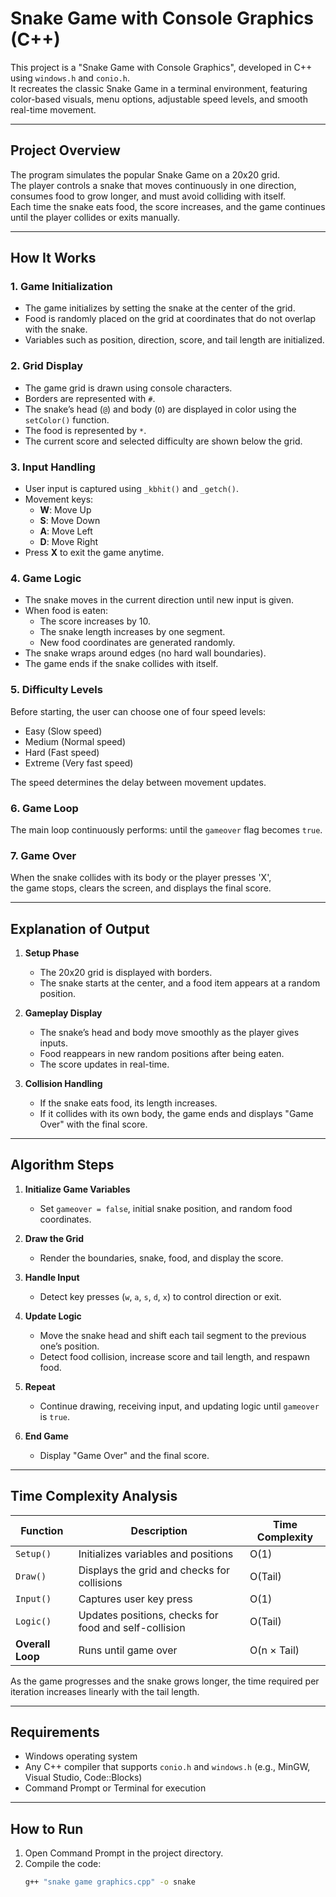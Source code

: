 # Snake Game with Console Graphics (C++)

This project is a "Snake Game with Console Graphics", developed in C++ using `windows.h` and `conio.h`.  
It recreates the classic Snake Game in a terminal environment, featuring color-based visuals, menu options, adjustable speed levels, and smooth real-time movement.

---

## Project Overview

The program simulates the popular Snake Game on a 20x20 grid.  
The player controls a snake that moves continuously in one direction, consumes food to grow longer, and must avoid colliding with itself.  
Each time the snake eats food, the score increases, and the game continues until the player collides or exits manually.

---

## How It Works

### 1. Game Initialization
- The game initializes by setting the snake at the center of the grid.  
- Food is randomly placed on the grid at coordinates that do not overlap with the snake.  
- Variables such as position, direction, score, and tail length are initialized.

### 2. Grid Display
- The game grid is drawn using console characters.  
- Borders are represented with `#`.  
- The snake’s head (`@`) and body (`O`) are displayed in color using the `setColor()` function.  
- The food is represented by `*`.  
- The current score and selected difficulty are shown below the grid.

### 3. Input Handling
- User input is captured using `_kbhit()` and `_getch()`.  
- Movement keys:
  - **W**: Move Up  
  - **S**: Move Down  
  - **A**: Move Left  
  - **D**: Move Right  
- Press **X** to exit the game anytime.

### 4. Game Logic
- The snake moves in the current direction until new input is given.  
- When food is eaten:
  - The score increases by 10.  
  - The snake length increases by one segment.  
  - New food coordinates are generated randomly.  
- The snake wraps around edges (no hard wall boundaries).  
- The game ends if the snake collides with itself.

### 5. Difficulty Levels
Before starting, the user can choose one of four speed levels:
- Easy (Slow speed)  
- Medium (Normal speed)  
- Hard (Fast speed)  
- Extreme (Very fast speed)

The speed determines the delay between movement updates.

### 6. Game Loop
The main loop continuously performs:
until the `gameover` flag becomes `true`.

### 7. Game Over
When the snake collides with its body or the player presses 'X',  
the game stops, clears the screen, and displays the final score.

---

## Explanation of Output

1. **Setup Phase**  
   - The 20x20 grid is displayed with borders.  
   - The snake starts at the center, and a food item appears at a random position.

2. **Gameplay Display**  
   - The snake’s head and body move smoothly as the player gives inputs.  
   - Food reappears in new random positions after being eaten.  
   - The score updates in real-time.

3. **Collision Handling**  
   - If the snake eats food, its length increases.  
   - If it collides with its own body, the game ends and displays "Game Over" with the final score.

---

## Algorithm Steps

1. **Initialize Game Variables**  
   - Set `gameover = false`, initial snake position, and random food coordinates.

2. **Draw the Grid**  
   - Render the boundaries, snake, food, and display the score.

3. **Handle Input**  
   - Detect key presses (`w`, `a`, `s`, `d`, `x`) to control direction or exit.

4. **Update Logic**  
   - Move the snake head and shift each tail segment to the previous one’s position.  
   - Detect food collision, increase score and tail length, and respawn food.

5. **Repeat**  
   - Continue drawing, receiving input, and updating logic until `gameover` is `true`.

6. **End Game**  
   - Display "Game Over" and the final score.

---

## Time Complexity Analysis

| Function | Description | Time Complexity |
|-----------|--------------|----------------|
| `Setup()` | Initializes variables and positions | O(1) |
| `Draw()` | Displays the grid and checks for collisions | O(Tail) |
| `Input()` | Captures user key press | O(1) |
| `Logic()` | Updates positions, checks for food and self-collision | O(Tail) |
| **Overall Loop** | Runs until game over | O(n × Tail) |

As the game progresses and the snake grows longer, the time required per iteration increases linearly with the tail length.

---

## Requirements
- Windows operating system  
- Any C++ compiler that supports `conio.h` and `windows.h` (e.g., MinGW, Visual Studio, Code::Blocks)  
- Command Prompt or Terminal for execution

---

## How to Run
1. Open Command Prompt in the project directory.  
2. Compile the code:
   ```bash
   g++ "snake game graphics.cpp" -o snake

